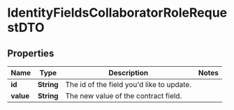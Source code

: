 # IdentityFieldsCollaboratorRoleRequestDTO

## Properties
Name | Type | Description | Notes
------------ | ------------- | ------------- | -------------
**id** | **String** | The id of the field you&#x27;d like to update. | 
**value** | **String** | The new value of the contract field. | 
